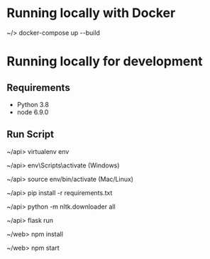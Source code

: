 # Running locally with Docker
~/> docker-compose up --build


# Running locally for development

## Requirements 
- Python 3.8
- node 6.9.0

## Run Script
~/api> virtualenv env

~/api> env\Scripts\activate (Windows)

~/api> source env/bin/activate (Mac/Linux)

~/api> pip install -r requirements.txt

~/api> python -m nltk.downloader all

~/api> flask run 

~/web> npm install

~/web> npm start
